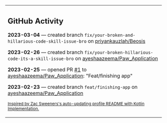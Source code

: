 <table><tr><td valign="top" width="100%">    

## GitHub Activity

**2023-03-04** — created branch `fix/your-broken-and-hillarious-code-skill-issue-bro` on [priyankauzlah/Beosis](https://github.com/priyankauzlah/Beosis)

**2023-02-26** — created branch `fix/your-broken-hillarious-code-its-a-skill-issue-bro` on [ayeshaazeema/Paw_Application](https://github.com/ayeshaazeema/Paw_Application)

**2023-02-25** — opened PR [#1](https://github.com/ayeshaazeema/Paw_Application/pull/1) to [ayeshaazeema/Paw_Application](https://github.com/ayeshaazeema/Paw_Application): "Feat/finishing app"

**2023-02-23** — created branch `feat/finishing-app` on [ayeshaazeema/Paw_Application](https://github.com/ayeshaazeema/Paw_Application)
                
<sub><a href="https://github.com/ZacSweers/ZacSweers/">Inspired by Zac Sweeners's auto-updating profile README with Kotlin Implementation.</a></sub>
        